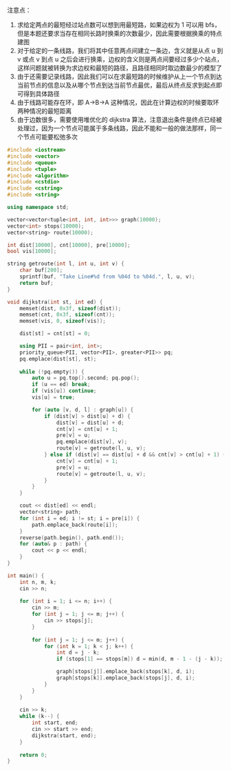 注意点：

1. 求给定两点的最短经过站点数可以想到用最短路，如果边权为 1 可以用 bfs，但是本题还要求当存在相同长路时换乘的次数最少，因此需要根据换乘的特点建图
2. 对于给定的一条线路，我们将其中任意两点间建立一条边，含义就是从点 u 到 v 或点 v 到点 u 之后会进行换乘，边权的含义则是两点间要经过多少个站点，这样问题就被转换为求边权和最短的路径，且路径相同时取边数最少的模型了
3. 由于还需要记录线路，因此我们可以在求最短路的时候维护从上一个节点到达当前节点的信息以及从哪个节点到达当前节点最优，最后从终点反求到起点即可得到具体路径
4. 由于线路可能存在环，即 A->B->A 这种情况，因此在计算边权的时候要取环两种情况的最短距离
5. 由于边数很多，需要使用堆优化的 dijkstra 算法，注意退出条件是终点已经被处理过，因为一个节点可能属于多条线路，因此不能和一般的做法那样，同一个节点可能要松弛多次

```cpp
#include <iostream>
#include <vector>
#include <queue>
#include <tuple>
#include <algorithm>
#include <cstdio>
#include <cstring>
#include <string>

using namespace std;

vector<vector<tuple<int, int, int>>> graph(10000);
vector<int> stops(10000);
vector<string> route(10000);

int dist[10000], cnt[10000], pre[10000];
bool vis[10000];

string getroute(int l, int u, int v) {
    char buf[200];
    sprintf(buf, "Take Line#%d from %04d to %04d.", l, u, v);
    return buf;
}

void dijkstra(int st, int ed) {
    memset(dist, 0x3f, sizeof(dist));
    memset(cnt, 0x3f, sizeof(cnt));
    memset(vis, 0, sizeof(vis));

    dist[st] = cnt[st] = 0;

    using PII = pair<int, int>;
    priority_queue<PII, vector<PII>, greater<PII>> pq;
    pq.emplace(dist[st], st);
    
    while (!pq.empty()) {
        auto u = pq.top().second; pq.pop();
        if (u == ed) break;
        if (vis[u]) continue;
        vis[u] = true;

        for (auto [v, d, l] : graph[u]) {
            if (dist[v] > dist[u] + d) {
                dist[v] = dist[u] + d;
                cnt[v] = cnt[u] + 1;
                pre[v] = u;
                pq.emplace(dist[v], v);
                route[v] = getroute(l, u, v);
            } else if (dist[v] == dist[u] + d && cnt[v] > cnt[u] + 1) {
                cnt[v] = cnt[u] + 1;
                pre[v] = u;
                route[v] = getroute(l, u, v);
            }
        }
    }

    cout << dist[ed] << endl;
    vector<string> path;
    for (int i = ed; i != st; i = pre[i]) {
        path.emplace_back(route[i]);
    }
    reverse(path.begin(), path.end());
    for (auto& p : path) {
        cout << p << endl;
    }
}

int main() {
    int n, m, k;
    cin >> n;
    
    for (int i = 1; i <= n; i++) {
        cin >> m;
        for (int j = 1; j <= m; j++) {
            cin >> stops[j];
        }
        
        for (int j = 1; j <= m; j++) {
            for (int k = 1; k < j; k++) {
                int d = j - k;
                if (stops[1] == stops[m]) d = min(d, m - 1 - (j - k));

                graph[stops[j]].emplace_back(stops[k], d, i);
                graph[stops[k]].emplace_back(stops[j], d, i);
            }
        }
    }
    
    cin >> k;
    while (k--) {
        int start, end;
        cin >> start >> end;
        dijkstra(start, end);
    }
    
    return 0;
}
```
